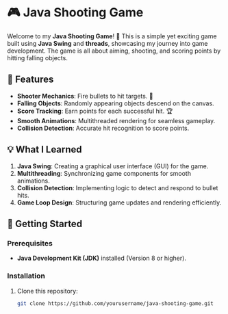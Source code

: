 # 🎮 Java Shooting Game  

Welcome to my **Java Shooting Game**! 🚀 This is a simple yet exciting game built using **Java Swing** and **threads**, showcasing my journey into game development. The game is all about aiming, shooting, and scoring points by hitting falling objects.  

## 📝 Features  
- **Shooter Mechanics**: Fire bullets to hit targets. 🎯  
- **Falling Objects**: Randomly appearing objects descend on the canvas.  
- **Score Tracking**: Earn points for each successful hit. 🏆  
- **Smooth Animations**: Multithreaded rendering for seamless gameplay.  
- **Collision Detection**: Accurate hit recognition to score points.  

## 💡 What I Learned  
1. **Java Swing**: Creating a graphical user interface (GUI) for the game.  
2. **Multithreading**: Synchronizing game components for smooth animations.  
3. **Collision Detection**: Implementing logic to detect and respond to bullet hits.  
4. **Game Loop Design**: Structuring game updates and rendering efficiently.  

## 🚀 Getting Started  

### Prerequisites  
- **Java Development Kit (JDK)** installed (Version 8 or higher).  

### Installation  
1. Clone this repository:  
   ```bash  
   git clone https://github.com/yourusername/java-shooting-game.git  
